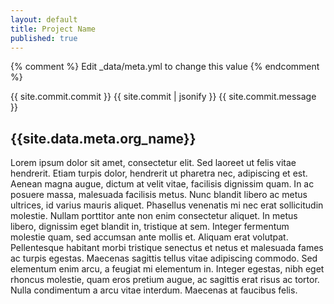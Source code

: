 ```yaml
---
layout: default
title: Project Name
published: true
---
```

{% comment %} Edit _data/meta.yml to change this value {% endcomment %}

{{ site.commit.commit }}
{{ site.commit | jsonify }}
{{ site.commit.message }}


## {{site.data.meta.org_name}}

Lorem ipsum dolor sit amet, consectetur  elit. Sed laoreet ut felis vitae hendrerit. Etiam turpis dolor, hendrerit ut pharetra nec, adipiscing et est. Aenean magna augue, dictum at velit vitae, facilisis dignissim quam. In ac posuere massa, malesuada facilisis metus. Nunc blandit libero ac metus ultrices, id varius mauris aliquet. Phasellus venenatis mi nec erat sollicitudin molestie. Nullam porttitor ante non enim consectetur aliquet. In metus libero, dignissim eget blandit in, tristique at sem. Integer fermentum molestie quam, sed accumsan ante mollis et. Aliquam erat volutpat. Pellentesque habitant morbi tristique senectus et netus et malesuada fames ac turpis egestas. Maecenas sagittis tellus vitae adipiscing commodo. Sed elementum enim arcu, a feugiat mi elementum in. Integer egestas, nibh eget rhoncus molestie, quam eros pretium augue, ac sagittis erat risus ac tortor. Nulla condimentum a arcu vitae interdum. Maecenas at faucibus felis.
